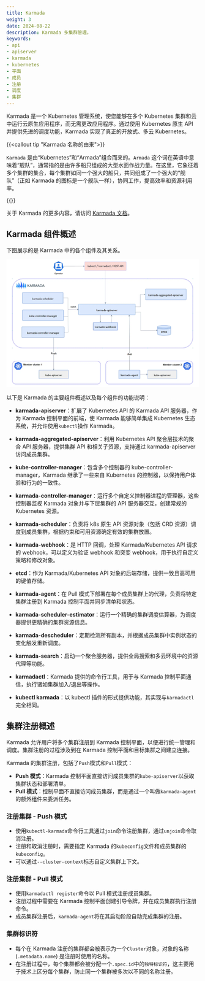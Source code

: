 ```yaml
---
title: Karmada
weight: 3
date: 2024-08-22
description: Karmada 多集群管理。
keywords:
- api
- apiserver
- karmada
- kubernetes
- 平面
- 成员
- 注册
- 调度
- 集群
---
```

Karmada 是一个 Kubernetes 管理系统，使您能够在多个 Kubernetes 集群和云中运行云原生应用程序，而无需更改应用程序。通过使用 Kubernetes 原生 API 并提供先进的调度功能，Karmada 实现了真正的开放式、多云 Kubernetes。

{{<callout tip "Karmada 名称的由来">}}

`Karmada` 是由“Kubernetes”和“Armada”组合而来的。`Armada` 这个词在英语中意味着“舰队”，通常指的是由许多船只组成的大型水面作战力量。在这里，它象征着多个集群的集合，每个集群如同一个强大的船只，共同组成了一个强大的“舰队”（正如 Karmada 的图标是一个舰队一样），协同工作，提高效率和资源利用率。

{{</callout>}}

关于 Karmada 的更多内容，请访问 [Karmada 文档](https://karmada.io/zh/docs/)。

## Karmada 组件概述

下图展示的是 Karmada 中的各个组件及其关系。

![Karmada 中的各个组件及其关系](arch.webp)

以下是 Karmada 的主要组件概述以及每个组件的功能说明：

- **karmada-apiserver**：扩展了 Kubernetes API 的 Karmada API 服务器，作为 Karmada 控制平面的前端，使 Karmada 能够简单集成 Kubernetes 生态系统，并允许使用`kubectl`操作 Karmada。

- **karmada-aggregated-apiserver**：利用 Kubernetes API 聚合层技术的聚合 API 服务器，提供集群 API 和相关子资源，支持通过 karmada-apiserver 访问成员集群。

- **kube-controller-manager**：包含多个控制器的 kube-controller-manager，Karmada 继承了一些来自 Kubernetes 的控制器，以保持用户体验和行为的一致性。

- **karmada-controller-manager**：运行多个自定义控制器进程的管理器，这些控制器监视 Karmada 对象并与下层集群的 API 服务器交互，创建常规的 Kubernetes 资源。

- **karmada-scheduler**：负责将 k8s 原生 API 资源对象（包括 CRD 资源）调度到成员集群，根据约束和可用资源确定有效的集群放置。

- **karmada-webhook**：是 HTTP 回调，处理 Karmada/Kubernetes API 请求的 webhook，可以定义为验证 webhook 和突变 webhook，用于执行自定义策略和修改对象。

- **etcd**：作为 Karmada/Kubernetes API 对象的后端存储，提供一致且高可用的键值存储。

- **karmada-agent**：在 Pull 模式下部署在每个成员集群上的代理，负责将特定集群注册到 Karmada 控制平面并同步清单和状态。

- **karmada-scheduler-estimator**：运行一个精确的集群调度估算器，为调度器提供更精确的集群资源信息。

- **karmada-descheduler**：定期检测所有副本，并根据成员集群中实例状态的变化触发重新调度。

- **karmada-search**：启动一个聚合服务器，提供全局搜索和多云环境中的资源代理等功能。

- **karmadactl**：Karmada 提供的命令行工具，用于与 Karmada 控制平面通信，执行诸如集群加入/退出等操作。

- **kubectl karmada**：以 kubectl 插件的形式提供功能，其实现与`karmadactl`完全相同。

## 集群注册概述

Karmada 允许用户将多个集群注册到 Karmada 控制平面，以便进行统一管理和调度。集群注册的过程涉及到在 Karmada 控制平面和目标集群之间建立连接。

Karmada 的集群注册，包括了`Push`模式和`Pull`模式：

- **Push 模式**：Karmada 控制平面直接访问成员集群的`kube-apiserver`以获取集群状态和部署清单。
- **Pull 模式**：控制平面不直接访问成员集群，而是通过一个叫做`karmada-agent`的额外组件来委派任务。

### 注册集群 - Push 模式

- 使用`kubectl-karmada`命令行工具通过`join`命令注册集群，通过`unjoin`命令取消注册。
- 注册和取消注册时，需要指定 Karmada 的`kubeconfig`文件和成员集群的`kubeconfig`。
- 可以通过`--cluster-context`标志自定义集群上下文。

### 注册集群 - Pull 模式

- 使用`karmadactl register`命令以 Pull 模式注册成员集群。
- 注册过程中需要在 Karmada 控制平面创建引导令牌，并在成员集群执行注册命令。
- 成员集群注册后，`karmada-agent`将在其启动阶段自动完成集群的注册。

### 集群标识符

- 每个在 Karmada 注册的集群都会被表示为一个`Cluster`对象，对象的名称 (`.metadata.name`) 是注册时使用的名称。
- 在注册过程中，每个集群都会被分配一个`.spec.id`中的`独特标识符`，这主要用于技术上区分每个集群，防止同一个集群被多次以不同的名称注册。
